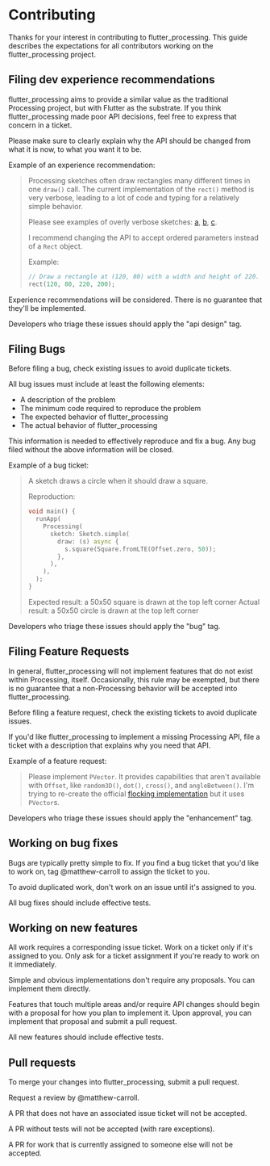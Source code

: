 # Contributing
Thanks for your interest in contributing to flutter_processing. This guide describes the expectations for all contributors working on the flutter_processing project.

## Filing dev experience recommendations
flutter_processing aims to provide a similar value as the traditional Processing project, but with Flutter as the substrate. If you think flutter_processing made poor API decisions, feel free to express that concern in a ticket.

Please make sure to clearly explain why the API should be changed from what it is now, to what you want it to be.

Example of an experience recommendation:

> Processing sketches often draw rectangles many different times
> in one `draw()` call. The current implementation of the `rect()`
> method is very verbose, leading to a lot of code and typing for
> a relatively simple behavior.
>
> Please see examples of overly verbose sketches: [a](), [b](), [c]().
>
> I recommend changing the API to accept ordered parameters instead
> of a `Rect` object.
> 
> Example:
> ```dart
> // Draw a rectangle at (120, 80) with a width and height of 220.
> rect(120, 80, 220, 200);
> ```

Experience recommendations will be considered. There is no guarantee that they'll be implemented.

Developers who triage these issues should apply the "api design" tag.

## Filing Bugs
Before filing a bug, check existing issues to avoid duplicate tickets.

All bug issues must include at least the following elements:

 * A description of the problem
 * The minimum code required to reproduce the problem
 * The expected behavior of flutter_processing
 * The actual behavior of flutter_processing

This information is needed to effectively reproduce and fix a bug. Any bug filed without the above information will be closed.

Example of a bug ticket:

> A sketch draws a circle when it should draw a square.
> 
> Reproduction:
> ```dart
> void main() {
>   runApp(
>     Processing(
>       sketch: Sketch.simple(
>         draw: (s) async {
>           s.square(Square.fromLTE(Offset.zero, 50));
>         },
>       ),
>     ),
>   );
> }
> ```
> 
> Expected result: a 50x50 square is drawn at the top left corner
> Actual result: a 50x50 circle is drawn at the top left corner

Developers who triage these issues should apply the "bug" tag.

## Filing Feature Requests
In general, flutter_processing will not implement features that do not exist within Processing, itself. Occasionally, this rule may be exempted, but there is no guarantee that a non-Processing behavior will be accepted into flutter_processing.

Before filing a feature request, check the existing tickets to avoid duplicate issues.

If you'd like flutter_processing to implement a missing Processing API, file a ticket with a description that explains why you need that API.

Example of a feature request:

> Please implement `PVector`. It provides capabilities that aren't available
> with `Offset`, like `random3D()`, `dot()`, `cross()`, and `angleBetween()`.
> I'm trying to re-create the official [flocking implementation](https://processing.org/examples/flocking.html) but
> it uses `PVector`s.

Developers who triage these issues should apply the "enhancement" tag.

## Working on bug fixes
Bugs are typically pretty simple to fix. If you find a bug ticket that you'd like to work on, tag @matthew-carroll to assign the ticket to you.

To avoid duplicated work, don't work on an issue until it's assigned to you.

All bug fixes should include effective tests.

## Working on new features
All work requires a corresponding issue ticket. Work on a ticket only if it's assigned to you. Only ask for a ticket assignment if you're ready to work on it immediately.

Simple and obvious implementations don't require any proposals. You can implement them directly.

Features that touch multiple areas and/or require API changes should begin with a proposal for how you plan to implement it. Upon approval, you can implement that proposal and submit a pull request.

All new features should include effective tests.

## Pull requests
To merge your changes into flutter_processing, submit a pull request.

Request a review by @matthew-carroll.

A PR that does not have an associated issue ticket will not be accepted.

A PR without tests will not be accepted (with rare exceptions).

A PR for work that is currently assigned to someone else will not be accepted.